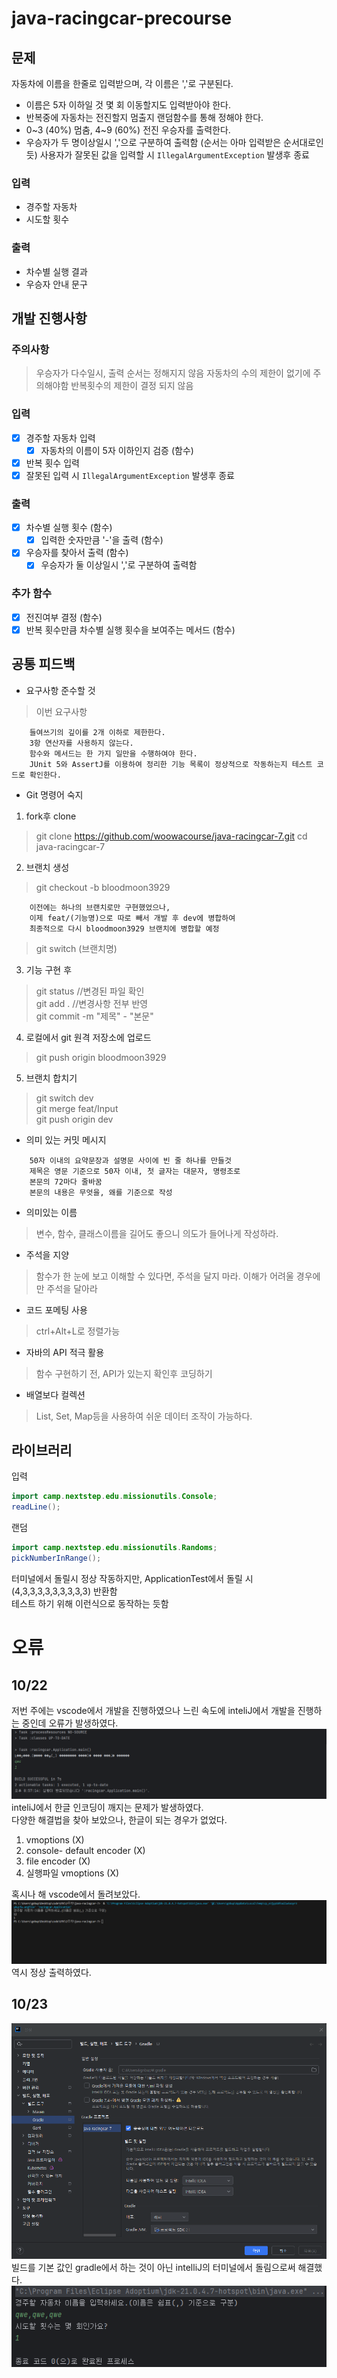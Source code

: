 # java-racingcar-precourse
## 문제
자동차에 이름을 한줄로 입력받으며, 각 이름은 ','로 구분된다.
- 이름은 5자 이하일 것
  몇 회 이동할지도 입력받아야 한다.
- 반복중에 자동차는 전진할지 멈출지 랜덤함수를 통해 정해야 한다.
- 0~3 (40%) 멈춤, 4~9 (60%) 전진
  우승자를 출력한다.
- 우승자가 두 명이상일시 ','으로 구분하여 출력함 (순서는 아마 입력받은 순서대로인듯)
  사용자가 잘못된 값을 입력할 시 `IllegalArgumentException` 발생후 종료

### 입력
- 경주할 자동차
- 시도할 횟수
### 출력
- 차수별 실행 결과
- 우승자 안내 문구


## 개발 진행사항
### 주의사항
> 우승자가 다수일시, 출력 순서는 정해지지 않음
> 자동차의 수의 제한이 없기에 주의해야함
> 반복횟수의 제한이 결정 되지 않음
>
### 입력
- [X] 경주할 자동차 입력
    - [X] 자동차의 이름이 5자 이하인지 검증 (함수)
- [X] 반복 횟수 입력
- [X] 잘못된 입력 시 `IllegalArgumentException` 발생후 종료

### 출력
- [X] 차수별 실행 횟수 (함수)
    - [X] 입력한 숫자만큼 '-'을 출력 (함수)
- [X] 우승자를 찾아서 출력 (함수)
    - [X] 우승자가 둘 이상일시 ','로 구분하여 출력함

### 추가 함수
- [X] 전진여부 결정 (함수)
- [X] 반복 횟수만큼 차수별 실행 횟수을 보여주는 메서드 (함수)

## 공통 피드백
- 요구사항 준수할 것
> 이번 요구사항

```text
    들여쓰기의 깊이를 2개 이하로 제한한다.
    3항 연산자를 사용하지 않는다.
    함수와 메서드는 한 가지 일만을 수행하여야 한다.
    JUnit 5와 AssertJ를 이용하여 정리한 기능 목록이 정상적으로 작동하는지 테스트 코드로 확인한다.
```
- Git 명령어 숙지
1. fork후 clone
>git clone https://github.com/woowacourse/java-racingcar-7.git
>cd java-racingcar-7

2. 브랜치 생성
>git checkout -b bloodmoon3929
```text
    이전에는 하나의 브랜치로만 구현했었으나, 
    이제 feat/(기능명)으로 따로 빼서 개발 후 dev에 병합하여 
    최종적으로 다시 bloodmoon3929 브랜치에 병합할 예정
```
>git switch (브랜치명)

3. 기능 구현 후
>git status //변경된 파일 확인<br>
>git add . //변경사항 전부 반영<br>
>git commit -m "제목" - "본문"

4. 로컬에서 git 원격 저장소에 업로드
>git push origin bloodmoon3929

5. 브랜치 합치기
> git switch dev<br>
> git merge feat/Input<br>
> git push origin dev<br>

- 의미 있는 커밋 메시지
```text
    50자 이내의 요약문장과 설명문 사이에 빈 줄 하나를 만들것
    제목은 영문 기준으로 50자 이내, 첫 글자는 대문자, 명령조로 
    본문의 72마다 줄바꿈
    본문의 내용은 무엇을, 왜를 기준으로 작성
```
- 의미있는 이름
> 변수, 함수, 클래스이름을 길어도 좋으니 의도가 들어나게 작성하라.

- 주석을 지양
> 함수가 한 눈에 보고 이해할 수 있다면, 주석을 달지 마라.
> 이해가 어려울 경우에만 주석을 달아라

- 코드 포메팅 사용
> ctrl+Alt+L로 정렬가능

- 자바의 API 적극 활용
> 함수 구현하기 전, API가 있는지 확인후 코딩하기

- 배열보다 컬렉션
> List, Set, Map등을 사용하여 쉬운 데이터 조작이 가능하다.


## 라이브러리
입력
```java
import camp.nextstep.edu.missionutils.Console;
readLine();
```
랜덤
```java
import camp.nextstep.edu.missionutils.Randoms;
pickNumberInRange();
```
터미널에서 돌릴시 정상 작동하지만, ApplicationTest에서 돌릴 시 (4,3,3,3,3,3,3,3,3,3) 반환함<br>
테스트 하기 위해 이런식으로 동작하는 듯함

# 오류
## 10/22
저번 주에는 vscode에서 개발을 진행하였으나 느린 속도에 inteliJ에서 개발을 진행하는 중인데 오류가 발생하였다.<br>
![](./img/inteliJ.png)<br>
inteliJ에서 한글 인코딩이 깨지는 문제가 발생하였다.<br>
다양한 해결법을 찾아 보았으나, 한글이 되는 경우가 없었다.<br>
1. vmoptions (X)
2. console- default encoder (X)
3. file encoder (X)
4. 실행파일 vmoptions (X)

혹시나 해 vscode에서 돌려보았다.<br>
![](./img/vscode.png)<br>
역시 정상 출력하였다.

## 10/23
![](./img/build.png)<br>
빌드를 기본 값인 gradle에서 하는 것이 아닌 intelliJ의 터미널에서 돌림으로써 해결했다.<br>
![](./img/clear.png)<br>